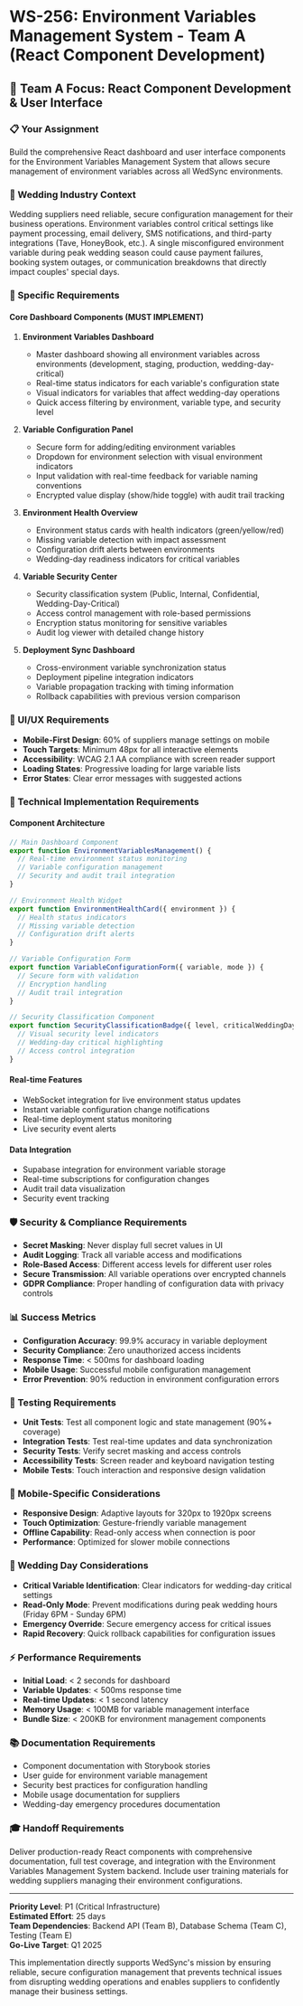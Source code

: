 # WS-256: Environment Variables Management System - Team A (React Component Development)

## 🎯 Team A Focus: React Component Development & User Interface

### 📋 Your Assignment
Build the comprehensive React dashboard and user interface components for the Environment Variables Management System that allows secure management of environment variables across all WedSync environments.

### 🎪 Wedding Industry Context
Wedding suppliers need reliable, secure configuration management for their business operations. Environment variables control critical settings like payment processing, email delivery, SMS notifications, and third-party integrations (Tave, HoneyBook, etc.). A single misconfigured environment variable during peak wedding season could cause payment failures, booking system outages, or communication breakdowns that directly impact couples' special days.

### 🎯 Specific Requirements

#### Core Dashboard Components (MUST IMPLEMENT)
1. **Environment Variables Dashboard**
   - Master dashboard showing all environment variables across environments (development, staging, production, wedding-day-critical)
   - Real-time status indicators for each variable's configuration state
   - Visual indicators for variables that affect wedding-day operations
   - Quick access filtering by environment, variable type, and security level

2. **Variable Configuration Panel**
   - Secure form for adding/editing environment variables
   - Dropdown for environment selection with visual environment indicators
   - Input validation with real-time feedback for variable naming conventions
   - Encrypted value display (show/hide toggle) with audit trail tracking

3. **Environment Health Overview**
   - Environment status cards with health indicators (green/yellow/red)
   - Missing variable detection with impact assessment
   - Configuration drift alerts between environments
   - Wedding-day readiness indicators for critical variables

4. **Variable Security Center**
   - Security classification system (Public, Internal, Confidential, Wedding-Day-Critical)
   - Access control management with role-based permissions
   - Encryption status monitoring for sensitive variables
   - Audit log viewer with detailed change history

5. **Deployment Sync Dashboard**
   - Cross-environment variable synchronization status
   - Deployment pipeline integration indicators
   - Variable propagation tracking with timing information
   - Rollback capabilities with previous version comparison

### 🎨 UI/UX Requirements
- **Mobile-First Design**: 60% of suppliers manage settings on mobile
- **Touch Targets**: Minimum 48px for all interactive elements
- **Accessibility**: WCAG 2.1 AA compliance with screen reader support
- **Loading States**: Progressive loading for large variable lists
- **Error States**: Clear error messages with suggested actions

### 🔧 Technical Implementation Requirements

#### Component Architecture
```typescript
// Main Dashboard Component
export function EnvironmentVariablesManagement() {
  // Real-time environment status monitoring
  // Variable configuration management
  // Security and audit trail integration
}

// Environment Health Widget
export function EnvironmentHealthCard({ environment }) {
  // Health status indicators
  // Missing variable detection
  // Configuration drift alerts
}

// Variable Configuration Form
export function VariableConfigurationForm({ variable, mode }) {
  // Secure form with validation
  // Encryption handling
  // Audit trail integration
}

// Security Classification Component
export function SecurityClassificationBadge({ level, criticalWeddingDay }) {
  // Visual security level indicators
  // Wedding-day critical highlighting
  // Access control integration
}
```

#### Real-time Features
- WebSocket integration for live environment status updates
- Instant variable configuration change notifications
- Real-time deployment status monitoring
- Live security event alerts

#### Data Integration
- Supabase integration for environment variable storage
- Real-time subscriptions for configuration changes
- Audit trail data visualization
- Security event tracking

### 🛡️ Security & Compliance Requirements
- **Secret Masking**: Never display full secret values in UI
- **Audit Logging**: Track all variable access and modifications
- **Role-Based Access**: Different access levels for different user roles
- **Secure Transmission**: All variable operations over encrypted channels
- **GDPR Compliance**: Proper handling of configuration data with privacy controls

### 📊 Success Metrics
- **Configuration Accuracy**: 99.9% accuracy in variable deployment
- **Security Compliance**: Zero unauthorized access incidents
- **Response Time**: < 500ms for dashboard loading
- **Mobile Usage**: Successful mobile configuration management
- **Error Prevention**: 90% reduction in environment configuration errors

### 🧪 Testing Requirements
- **Unit Tests**: Test all component logic and state management (90%+ coverage)
- **Integration Tests**: Test real-time updates and data synchronization
- **Security Tests**: Verify secret masking and access controls
- **Accessibility Tests**: Screen reader and keyboard navigation testing
- **Mobile Tests**: Touch interaction and responsive design validation

### 📱 Mobile-Specific Considerations
- **Responsive Design**: Adaptive layouts for 320px to 1920px screens
- **Touch Optimization**: Gesture-friendly variable management
- **Offline Capability**: Read-only access when connection is poor
- **Performance**: Optimized for slower mobile connections

### 🚨 Wedding Day Considerations
- **Critical Variable Identification**: Clear indicators for wedding-day critical settings
- **Read-Only Mode**: Prevent modifications during peak wedding hours (Friday 6PM - Sunday 6PM)
- **Emergency Override**: Secure emergency access for critical issues
- **Rapid Recovery**: Quick rollback capabilities for configuration issues

### ⚡ Performance Requirements
- **Initial Load**: < 2 seconds for dashboard
- **Variable Updates**: < 500ms response time
- **Real-time Updates**: < 1 second latency
- **Memory Usage**: < 100MB for variable management interface
- **Bundle Size**: < 200KB for environment management components

### 📚 Documentation Requirements
- Component documentation with Storybook stories
- User guide for environment variable management
- Security best practices for configuration handling
- Mobile usage documentation for suppliers
- Wedding-day emergency procedures documentation

### 🎓 Handoff Requirements
Deliver production-ready React components with comprehensive documentation, full test coverage, and integration with the Environment Variables Management System backend. Include user training materials for wedding suppliers managing their environment configurations.

---
**Priority Level**: P1 (Critical Infrastructure)  
**Estimated Effort**: 25 days  
**Team Dependencies**: Backend API (Team B), Database Schema (Team C), Testing (Team E)  
**Go-Live Target**: Q1 2025  

This implementation directly supports WedSync's mission by ensuring reliable, secure configuration management that prevents technical issues from disrupting wedding operations and enables suppliers to confidently manage their business settings.